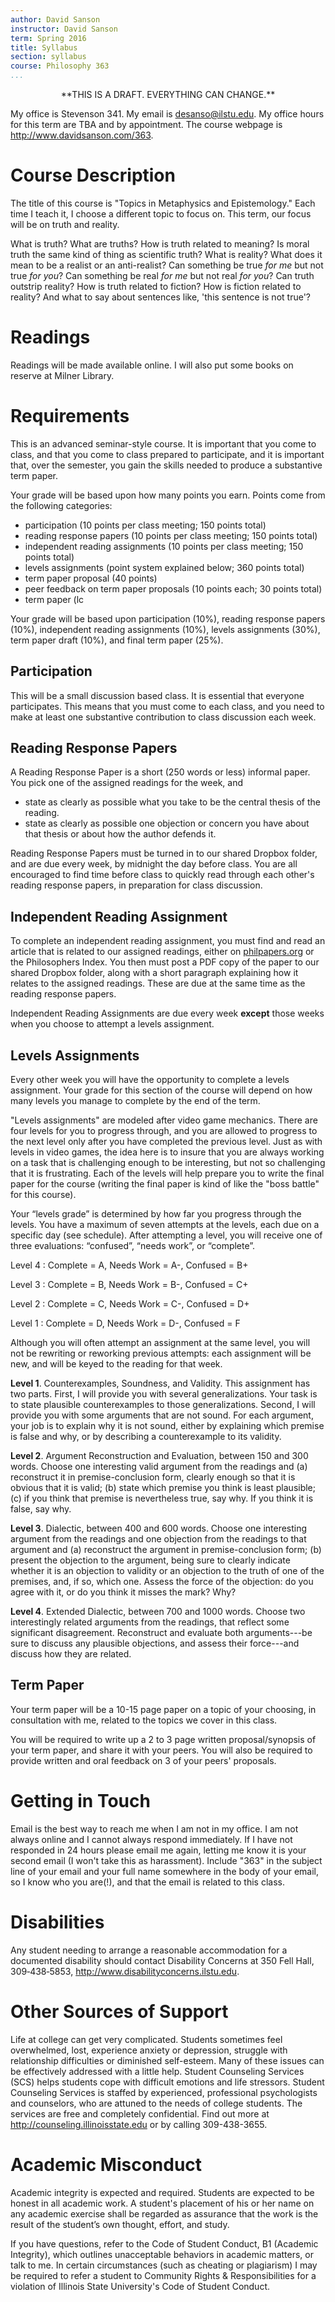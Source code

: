```yaml
---
author: David Sanson
instructor: David Sanson
term: Spring 2016
title: Syllabus
section: syllabus
course: Philosophy 363
...
```


<p style="text-align:center">
**THIS IS A DRAFT. EVERYTHING CAN CHANGE.**
</p>


My office is Stevenson 341. My email is <desanso@ilstu.edu>. My office hours
for this term are TBA and by appointment. The course webpage is
<http://www.davidsanson.com/363>.

# Course Description

The title of this course is "Topics in Metaphysics and Epistemology." Each
time I teach it, I choose a different topic to focus on. This term, our focus
will be on truth and reality.

What is truth? What are truths? How is truth related to meaning? Is moral
truth the same kind of thing as scientific truth? What is reality? What does
it mean to be a realist or an anti-realist? Can something be true *for me* but
not true *for you*? Can something be real *for me* but not real *for you*? Can
truth outstrip reality? How is truth related to fiction? How is fiction
related to reality? And what to say about sentences like, 'this sentence is
not true'?

Readings
========

Readings will be made available online. I will also put some books on reserve
at Milner Library.

Requirements
===========

This is an advanced seminar-style course. It is important that you come to
class, and that you come to class prepared to participate, and it is important
that, over the semester, you gain the skills needed to produce a substantive
term paper.

Your grade will be based upon how many points you earn. Points come from the
following categories:

-   participation (10 points per class meeting; 150 points total)
-   reading response papers (10 points per class meeting; 150 points total)
-   independent reading assignments (10 points per class meeting; 150 points
    total)
-   levels assignments (point system explained below; 360 points total)
-   term paper proposal (40 points)
-   peer feedback on term paper proposals (10 points each; 30 points total)
-   term paper (lc


Your grade will be based upon participation (10%), reading response papers
(10%), independent reading assignments (10%), levels assignments (30%), term
paper draft (10%), and final term paper (25%).

Participation
-------------

This will be a small discussion based class. It is essential that everyone
participates. This means that you must come to each class, and you need to
make at least one substantive contribution to class discussion each week.

Reading Response Papers
-----------------------

A Reading Response Paper is a short (250 words or less) informal paper. You
pick one of the assigned readings for the week, and

-   state as clearly as possible what you take to be the central thesis of the
    reading.
-   state as clearly as possible one objection or concern you have about that
    thesis or about how the author defends it.

Reading Response Papers must be turned in to our shared Dropbox folder, and
are due every week, by midnight the day before class. You are all encouraged
to find time before class to quickly read through each other's reading response
papers, in preparation for class discussion.

Independent Reading Assignment
-------------------------------

To complete an independent reading assignment, you must find and read an article that is related to our assigned readings,
either on [philpapers.org](http://philpapers.org) or the Philosophers Index.
You then must post a PDF copy of the paper to our shared Dropbox folder, along
with a short paragraph explaining how it relates to the assigned readings.
These are due at the same time as the reading response papers.

Independent Reading Assignments are due every week **except** those weeks when
you choose to attempt a levels assignment.


Levels Assignments
------------------

Every other week you will have the opportunity to complete a levels
assignment. Your grade for this section of the course will depend on how many levels
you manage to complete by the end of the term.

"Levels assignments" are modeled after video game mechanics. There are four
levels for you to progress through, and you are allowed to progress to the
next level only after you have completed the previous level. Just as with
levels in video games, the idea here is to insure that you are always working
on a task that is challenging enough to be interesting, but not so challenging
that it is frustrating. Each of the levels will help prepare you to write the
final paper for the course (writing the final paper is kind of like the "boss
battle" for this course).

Your “levels grade” is determined by how far you progress through the levels.
You have a maximum of seven attempts at the levels, each due on a specific day
(see schedule). After attempting a level, you will receive one of three
evaluations: “confused”, “needs work”, or “complete”.

Level 4
:   Complete = A, Needs Work = A-, Confused = B+

Level 3
:   Complete = B, Needs Work = B-, Confused = C+

Level 2
:   Complete = C, Needs Work = C-, Confused = D+

Level 1
:   Complete = D, Needs Work = D-, Confused = F

Although you will often attempt an assignment at the same level, you will not
be rewriting or reworking previous attempts: each assignment will be new, and
will be keyed to the reading for that week.

**Level 1**. Counterexamples, Soundness, and Validity. This assignment has two parts. First, I will
provide you with several generalizations. Your task is to state plausible
counterexamples to those generalizations. Second, I will provide you with some
arguments that are not sound. For each argument, your job is to explain why it
is not sound,
either by explaining which premise is false and why, or by describing a counterexample
to its validity.

**Level 2**. Argument Reconstruction and Evaluation, between 150 and 300 words.
Choose one interesting
valid argument from the readings and (a) reconstruct it in
premise-conclusion form, clearly enough so that it is obvious that it is
valid; (b) state which premise you think is least plausible; (c) if you think that
premise is nevertheless true, say why. If you think it is false, say why.

**Level 3**. Dialectic, between 400 and 600 words. Choose one interesting argument from
the readings and one objection from the readings to that argument and (a)
reconstruct the argument in premise-conclusion form; (b) present the objection
to the argument, being sure to clearly indicate whether it is an objection to
validity or an objection to the truth of one of the premises, and, if so,
which one. Assess the force of the objection: do you agree with it, or do you
think it misses the mark? Why?

**Level 4**. Extended Dialectic, between 700 and 1000 words. Choose two
interestingly related arguments from the readings, that reflect some
significant disagreement. Reconstruct and evaluate both arguments---be sure to
discuss any plausible objections, and assess their force---and discuss
how they are related.

Term Paper
----------

Your term paper will be a 10-15 page paper on a topic of your choosing, in
consultation with me, related to the topics we cover in this class. 

You will be required to write up a 2 to 3 page written proposal/synopsis of
your term paper, and share it with your peers. You will also be required to
provide written and oral feedback on 3 of your peers' proposals.

Getting in Touch
================

Email is the best way to reach me when I am not in my office. I am not always
online and I cannot always respond immediately. If I have not responded in 24
hours please email me again, letting me know it is your second email (I won't
take this as harassment). Include "363" in the subject line of your email and
your full name somewhere in the body of your email, so I know who you are(!),
and that the email is related to this class.

Disabilities
============

Any student needing to arrange a reasonable accommodation for a documented
disability should contact Disability Concerns at 350 Fell Hall, 309‐438‐5853,
<http://www.disabilityconcerns.ilstu.edu>.

Other Sources of Support
========================

Life at college can get very complicated. Students sometimes feel overwhelmed,
lost, experience anxiety or depression, struggle with relationship
difficulties or diminished self-esteem. Many of these issues can be
effectively addressed with a little help. Student Counseling Services (SCS)
helps students cope with difficult emotions and life stressors. Student
Counseling Services is staffed by experienced, professional psychologists and
counselors, who are attuned to the needs of college students. The services are
free and completely confidential. Find out more at
<http://counseling.illinoisstate.edu> or by calling 309-438-3655.

Academic Misconduct
===================

Academic integrity is expected and required. Students are expected to be
honest in all academic work. A student's placement of his or her name on any
academic exercise shall be regarded as assurance that the work is the result
of the student’s own thought, effort, and study.

If you have questions, refer to the Code of Student Conduct, B1 (Academic
Integrity), which outlines unacceptable behaviors in academic matters, or talk
to me. In certain circumstances (such as cheating or plagiarism) I may be
required to refer a student to Community Rights & Responsibilities for a
violation of Illinois State University's Code of Student Conduct.

[^1]: I borrow the "levels system" (and much of the following description) 
from [Dustin Locke][].

  [Dustin Locke]: http://www.cmc.edu/pages/faculty/dlocke/docs/Locke_LevelsSystem.pdf
